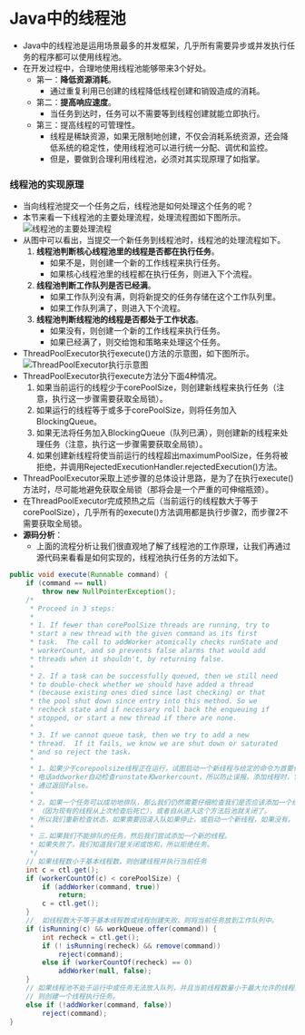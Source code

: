 # Java中的线程池

- Java中的线程池是运用场景最多的并发框架，几乎所有需要异步或并发执行任务的程序都可以使用线程池。
- 在开发过程中，合理地使用线程池能够带来3个好处。
  - 第一：**降低资源消耗**。
    - 通过重复利用已创建的线程降低线程创建和销毁造成的消耗。
  - 第二：**提高响应速度**。
    - 当任务到达时，任务可以不需要等到线程创建就能立即执行。
  - 第三：提高线程的可管理性。
    - 线程是稀缺资源，如果无限制地创建，不仅会消耗系统资源，还会降低系统的稳定性，使用线程池可以进行统一分配、调优和监控。
    - 但是，要做到合理利用线程池，必须对其实现原理了如指掌。

### 线程池的实现原理

- 当向线程池提交一个任务之后，线程池是如何处理这个任务的呢？
- 本节来看一下线程池的主要处理流程，处理流程图如下图所示。![线程池的主要处理流程](https://github.com/walmt/Java-Concurrent-Notes/blob/master/img/121.png?raw=true)
- 从图中可以看出，当提交一个新任务到线程池时，线程池的处理流程如下。
  1. **线程池判断核心线程池里的线程是否都在执行任务**。
     - 如果不是，则创建一个新的工作线程来执行任务。
     - 如果核心线程池里的线程都在执行任务，则进入下个流程。
  2. **线程池判断工作队列是否已经满**。
     - 如果工作队列没有满，则将新提交的任务存储在这个工作队列里。
     - 如果工作队列满了，则进入下个流程。
  3. **线程池判断线程池的线程是否都处于工作状态**。
     - 如果没有，则创建一个新的工作线程来执行任务。
     - 如果已经满了，则交给饱和策略来处理这个任务。
- ThreadPoolExecutor执行execute()方法的示意图，如下图所示。![ThreadPoolExecutor执行示意图](https://github.com/walmt/Java-Concurrent-Notes/blob/master/img/122.png?raw=true)
- ThreadPoolExecutor执行execute方法分下面4种情况。
  1. 如果当前运行的线程少于corePoolSize，则创建新线程来执行任务（注意，执行这一步骤需要获取全局锁）。
  2. 如果运行的线程等于或多于corePoolSize，则将任务加入BlockingQueue。
  3. 如果无法将任务加入BlockingQueue（队列已满），则创建新的线程来处理任务（注意，执行这一步骤需要获取全局锁）。
  4. 如果创建新线程将使当前运行的线程超出maximumPoolSize，任务将被拒绝，并调用RejectedExecutionHandler.rejectedExecution()方法。
- ThreadPoolExecutor采取上述步骤的总体设计思路，是为了在执行execute()方法时，尽可能地避免获取全局锁（那将会是一个严重的可伸缩瓶颈）。
- 在ThreadPoolExecutor完成预热之后（当前运行的线程数大于等于corePoolSize），几乎所有的execute()方法调用都是执行步骤2，而步骤2不需要获取全局锁。
- **源码分析**：
  - 上面的流程分析让我们很直观地了解了线程池的工作原理，让我们再通过源代码来看看是如何实现的，线程池执行任务的方法如下。

```Java
public void execute(Runnable command) {
    if (command == null)
        throw new NullPointerException();
    /*
     * Proceed in 3 steps:
     *
     * 1. If fewer than corePoolSize threads are running, try to
     * start a new thread with the given command as its first
     * task.  The call to addWorker atomically checks runState and
     * workerCount, and so prevents false alarms that would add
     * threads when it shouldn't, by returning false.
     *
     * 2. If a task can be successfully queued, then we still need
     * to double-check whether we should have added a thread
     * (because existing ones died since last checking) or that
     * the pool shut down since entry into this method. So we
     * recheck state and if necessary roll back the enqueuing if
     * stopped, or start a new thread if there are none.
     *
     * 3. If we cannot queue task, then we try to add a new
     * thread.  If it fails, we know we are shut down or saturated
     * and so reject the task.
     *
     * 1。如果少于corepoolsize线程正在运行，试图启动一个新线程与给定的命令为首要任务。
     * 电话addworker自动检查runstate和workercount，所以防止误报，添加线程时，它不应该，
     * 通过返回false。
     *
     * 2。如果一个任务可以成功地排队，那么我们仍然需要仔细检查我们是否应该添加一个线程
     * （因为现有的线程从上次检查后死亡），或者自从进入这个方法后池就关闭了。
     * 所以我们重新检查状态，如果需要回滚入队如果停止，或启动一个新线程，如果没有。
     * 
     * 三.如果我们不能排队的任务，然后我们尝试添加一个新的线程。
     * 如果失败了，我们知道我们是关闭或饱和，所以拒绝任务。
     */
  	// 如果线程数小于基本线程数，则创建线程并执行当前任务
    int c = ctl.get();
    if (workerCountOf(c) < corePoolSize) {
        if (addWorker(command, true))
            return;
        c = ctl.get();
    }
  	//  如线程数大于等于基本线程数或线程创建失败，则将当前任务放到工作队列中。
    if (isRunning(c) && workQueue.offer(command)) {
        int recheck = ctl.get();
        if (! isRunning(recheck) && remove(command))
            reject(command);
        else if (workerCountOf(recheck) == 0)
            addWorker(null, false);
    }
  	// 如果线程池不处于运行中或任务无法放入队列，并且当前线程数量小于最大允许的线程数量，
  	// 则创建一个线程执行任务。
    else if (!addWorker(command, false))
        reject(command);
}
```

